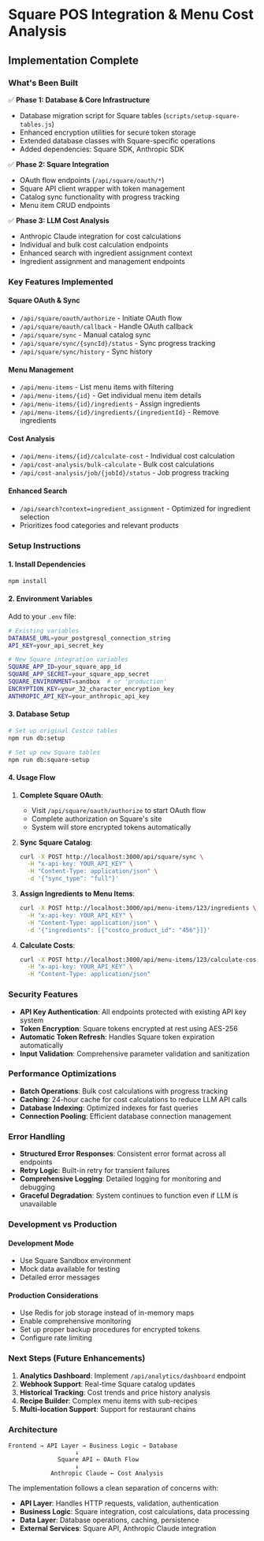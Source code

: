 # Square POS Integration & Menu Cost Analysis

## Implementation Complete

### What's Been Built

✅ **Phase 1: Database & Core Infrastructure**
- Database migration script for Square tables (`scripts/setup-square-tables.js`)
- Enhanced encryption utilities for secure token storage
- Extended database classes with Square-specific operations
- Added dependencies: Square SDK, Anthropic SDK

✅ **Phase 2: Square Integration** 
- OAuth flow endpoints (`/api/square/oauth/*`)
- Square API client wrapper with token management
- Catalog sync functionality with progress tracking
- Menu item CRUD endpoints

✅ **Phase 3: LLM Cost Analysis**
- Anthropic Claude integration for cost calculations
- Individual and bulk cost calculation endpoints
- Enhanced search with ingredient assignment context
- Ingredient assignment and management endpoints

### Key Features Implemented

#### Square OAuth & Sync
- `/api/square/oauth/authorize` - Initiate OAuth flow
- `/api/square/oauth/callback` - Handle OAuth callback
- `/api/square/sync` - Manual catalog sync
- `/api/square/sync/{syncId}/status` - Sync progress tracking
- `/api/square/sync/history` - Sync history

#### Menu Management
- `/api/menu-items` - List menu items with filtering
- `/api/menu-items/{id}` - Get individual menu item details
- `/api/menu-items/{id}/ingredients` - Assign ingredients
- `/api/menu-items/{id}/ingredients/{ingredientId}` - Remove ingredients

#### Cost Analysis
- `/api/menu-items/{id}/calculate-cost` - Individual cost calculation
- `/api/cost-analysis/bulk-calculate` - Bulk cost calculations
- `/api/cost-analysis/job/{jobId}/status` - Job progress tracking

#### Enhanced Search
- `/api/search?context=ingredient_assignment` - Optimized for ingredient selection
- Prioritizes food categories and relevant products

### Setup Instructions

#### 1. Install Dependencies
```bash
npm install
```

#### 2. Environment Variables
Add to your `.env` file:
```bash
# Existing variables
DATABASE_URL=your_postgresql_connection_string
API_KEY=your_api_secret_key

# New Square integration variables
SQUARE_APP_ID=your_square_app_id
SQUARE_APP_SECRET=your_square_app_secret
SQUARE_ENVIRONMENT=sandbox  # or 'production'
ENCRYPTION_KEY=your_32_character_encryption_key
ANTHROPIC_API_KEY=your_anthropic_api_key
```

#### 3. Database Setup
```bash
# Set up original Costco tables
npm run db:setup

# Set up new Square tables
npm run db:square-setup
```

#### 4. Usage Flow

1. **Complete Square OAuth**:
   - Visit `/api/square/oauth/authorize` to start OAuth flow
   - Complete authorization on Square's site
   - System will store encrypted tokens automatically

2. **Sync Square Catalog**:
   ```bash
   curl -X POST http://localhost:3000/api/square/sync \
     -H "x-api-key: YOUR_API_KEY" \
     -H "Content-Type: application/json" \
     -d '{"sync_type": "full"}'
   ```

3. **Assign Ingredients to Menu Items**:
   ```bash
   curl -X POST http://localhost:3000/api/menu-items/123/ingredients \
     -H "x-api-key: YOUR_API_KEY" \
     -H "Content-Type: application/json" \
     -d '{"ingredients": [{"costco_product_id": "456"}]}'
   ```

4. **Calculate Costs**:
   ```bash
   curl -X POST http://localhost:3000/api/menu-items/123/calculate-cost \
     -H "x-api-key: YOUR_API_KEY" \
     -H "Content-Type: application/json"
   ```

### Security Features

- **API Key Authentication**: All endpoints protected with existing API key system
- **Token Encryption**: Square tokens encrypted at rest using AES-256
- **Automatic Token Refresh**: Handles Square token expiration automatically
- **Input Validation**: Comprehensive parameter validation and sanitization

### Performance Optimizations

- **Batch Operations**: Bulk cost calculations with progress tracking
- **Caching**: 24-hour cache for cost calculations to reduce LLM API calls
- **Database Indexing**: Optimized indexes for fast queries
- **Connection Pooling**: Efficient database connection management

### Error Handling

- **Structured Error Responses**: Consistent error format across all endpoints
- **Retry Logic**: Built-in retry for transient failures
- **Comprehensive Logging**: Detailed logging for monitoring and debugging
- **Graceful Degradation**: System continues to function even if LLM is unavailable

### Development vs Production

#### Development Mode
- Use Square Sandbox environment
- Mock data available for testing
- Detailed error messages

#### Production Considerations
- Use Redis for job storage instead of in-memory maps
- Enable comprehensive monitoring
- Set up proper backup procedures for encrypted tokens
- Configure rate limiting

### Next Steps (Future Enhancements)

1. **Analytics Dashboard**: Implement `/api/analytics/dashboard` endpoint
2. **Webhook Support**: Real-time Square catalog updates
3. **Historical Tracking**: Cost trends and price history analysis
4. **Recipe Builder**: Complex menu items with sub-recipes
5. **Multi-location Support**: Support for restaurant chains

### Architecture

```
Frontend → API Layer → Business Logic → Database
                   ↓
              Square API ← OAuth Flow
                   ↓
            Anthropic Claude ← Cost Analysis
```

The implementation follows a clean separation of concerns with:
- **API Layer**: Handles HTTP requests, validation, authentication
- **Business Logic**: Square integration, cost calculations, data processing  
- **Data Layer**: Database operations, caching, persistence
- **External Services**: Square API, Anthropic Claude integration